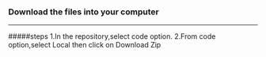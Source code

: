 ### Download the files into your computer
---
#####steps
1.In the repository,select code option.
2.From code option,select Local then click on Download Zip
